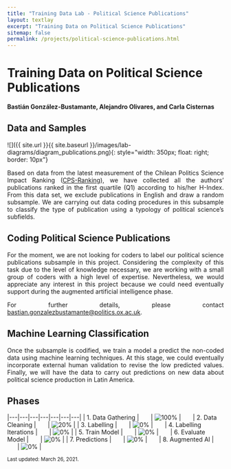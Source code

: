 ```yaml
---
title: "Training Data Lab - Political Science Publications"
layout: textlay
excerpt: "Training Data on Political Science Publications"
sitemap: false
permalink: /projects/political-science-publications.html
---
```


# Training Data on Political Science Publications

**Bastián González-Bustamante, Alejandro Olivares, and Carla Cisternas**

## Data and Samples

![]({{ site.url }}{{ site.baseurl }}/images/lab-diagrams/diagram_publications.png){: style="width: 350px; float: right; border: 10px"}

<p align="justify">Based on data from the latest measurement of the Chilean Politics Science Impact Ranking (<a href="https://bgonzalezbustamante.com/cps-ranking/series/2021-03-08-impact-ranking/" target="_blank">CPS-Ranking</a>), we have collected all the authors’ publications ranked in the first quartile (Q1) according to his/her H-Index. From this data set, we exclude publications in English and draw a random subsample. We are carrying out data coding procedures in this subsample to classify the type of publication using a typology of political science’s subfields.</p>

## Coding Political Science Publications

<p align="justify">For the moment, we are not looking for coders to label our political science publications subsample in this project. Considering the complexity of this task due to the level of knowledge necessary, we are working with a small group of coders with a high level of expertise. Nevertheless, we would appreciate any interest in this project because we could need eventually support during the augmented artificial intelligence phase.</p>

<p align="justify">For further details, please contact <a href="mailto:bastian.gonzalezbustamante@politics.ox.ac.uk">bastian.gonzalezbustamante@politics.ox.ac.uk</a>.</p>

## Machine Learning Classification

<p align="justify">Once the subsample is codified, we train a model a predict the non-coded data using machine learning techniques. At this stage, we could eventually incorporate external human validation to revise the low predicted values. Finally, we will have the data to carry out predictions on new data about political science production in Latin America.</p>

## Phases

|---|---|---|---|---|---|---|
| 1. Data Gathering | &nbsp;&nbsp;&nbsp;&nbsp;&nbsp; | ![100%](https://progress-bar.dev/100) | &nbsp;&nbsp;&nbsp;&nbsp;&nbsp; | 2. Data Cleaning | &nbsp;&nbsp;&nbsp;&nbsp;&nbsp; | ![20%](https://progress-bar.dev/20) |
| 3. Labelling | &nbsp;&nbsp;&nbsp;&nbsp;&nbsp; | ![0%](https://progress-bar.dev/0) | &nbsp;&nbsp;&nbsp;&nbsp;&nbsp; | 4. Labelling Iterations | &nbsp;&nbsp;&nbsp;&nbsp;&nbsp; | ![0%](https://progress-bar.dev/0) |
| 5. Train Model | &nbsp;&nbsp;&nbsp;&nbsp;&nbsp; | ![0%](https://progress-bar.dev/0) | &nbsp;&nbsp;&nbsp;&nbsp;&nbsp; | 6. Evaluate Model | &nbsp;&nbsp;&nbsp;&nbsp;&nbsp; | ![0%](https://progress-bar.dev/0) |
| 7. Predictions | &nbsp;&nbsp;&nbsp;&nbsp;&nbsp; | ![0%](https://progress-bar.dev/0) | &nbsp;&nbsp;&nbsp;&nbsp;&nbsp; | 8. Augmented AI | &nbsp;&nbsp;&nbsp;&nbsp;&nbsp; | ![0%](https://progress-bar.dev/0) |

<small>Last updated: March 26, 2021.</small>
